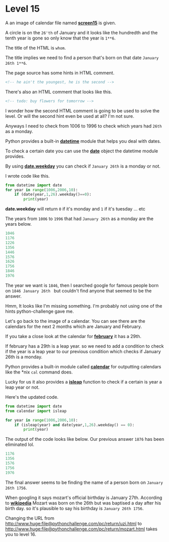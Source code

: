 # Level 15 

A an image of calendar file named **[screen15](/15/screen15.jpg)** is given. 


A circle is on the `26'th` of January and it looks like  the hundredth and the tenth year is gone so only know that the year is `1**6`.


The title of the HTML is `whom`.


The title implies we need to find a person that's born on that date `January 26th 1**6`.


The page source has some hints in HTML comment. 


```html 
<!-- he ain't the youngest, he is the second -->
```


There's also an HTML comment that looks like this. 


```html
<!-- todo: buy flowers for tomorrow -->
```


I wonder how the second HTML comment is going to be used to solve the level. Or will the second hint even be used at all? I'm not sure.


Anyways I need to check from 1006 to 1996 to check which years had `26th` as a monday.


Python provides a built-in **[datetime](https://docs.python.org/3/library/datetime.html)** module that helps you deal with dates. 


To check a certain date you can use the **[date](https://docs.python.org/3/library/datetime.html#datetime.date)** object the datetime module provides. 


By using **[date.weekday](https://docs.python.org/3/library/datetime.html#datetime.date.weekday)** you can check if  `January 26th` is a monday or not.


I wrote code like this. 

```python 
from datetime import date
for year in range(1006,2006,10):
    if (date(year,1,26).weekday()==0):
        print(year)
```


**date.weekday** will return `0` if it's monday and `1` if it's tuesday ... etc 


The years from `1006` to `1996` that had `January 26th` as a monday are the years below. 


```python 
1046
1176
1226
1356
1446
1576
1626
1756
1846
1976
```


The year we want is `1846`, then I searched google for famous people born on `1846 January 26th ` but couldn't find anyone that seemed to be the answer. 


Hmm, It looks like I'm missing something. I'm probably not using one of the hints python-challenge gave me. 


Let's go back to the image of a calendar. You can see there are the calendars for the next 2 months which are January and February.


If you take a close look at the calendar for **[february](/15/february.png)** it has a 29th.


If february has a 29th is a leap year. so we need to add a condition to check if the year is a leap year to our previous condition which checks if January 26th is a monday.


Python provides a built-in module called **[calendar](https://docs.python.org/3/library/calendar.html)** for outputting calendars like the *nix `cal` command does.


Lucky for us it also provides a **[isleap](https://docs.python.org/3/library/calendar.html)** function to check if a certain is year a leap year or not. 


Here's the updated code.


```python
from datetime import date
from calendar import isleap

for year in range(1006,2006,10):
    if (isleap(year) and date(year,1,26).weekday() == 0):
        print(year)
```


The output of the code looks like below. Our previous answer `1876` has been eliminated lol.

```python
1176
1356
1576
1756
1976
```

The final answer seems to be finding the name of a person born on `January 26th 1756`.


When googling it says mozart's official birthday is January 27th. According to **[wikipedia](https://en.wikipedia.org/wiki/Wolfgang_Amadeus_Mozart)** Mozart was born on the 26th but was baptised a day after his birth day. so it's plausible to say his birthday is `January 26th 1756`.


Changing the URL from http://www.huge:file@pythonchallenge.com/pc/return/uzi.html to http://www.huge:file@pythonchallenge.com/pc/return/mozart.html takes you to level 16. 